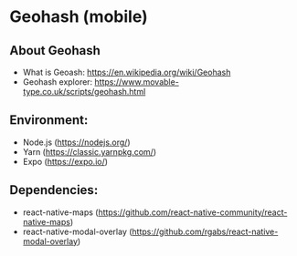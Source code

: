 # Geohash (mobile)

## About Geohash

* What is Geoash: https://en.wikipedia.org/wiki/Geohash
* Geohash explorer: https://www.movable-type.co.uk/scripts/geohash.html


## Environment:

* Node.js (https://nodejs.org/)
* Yarn (https://classic.yarnpkg.com/)
* Expo (https://expo.io/)



## Dependencies:

* react-native-maps (https://github.com/react-native-community/react-native-maps)
* react-native-modal-overlay (https://github.com/rgabs/react-native-modal-overlay)
